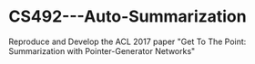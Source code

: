 # CS492---Auto-Summarization
Reproduce and Develop the ACL 2017 paper "Get To The Point: Summarization with Pointer-Generator Networks"
